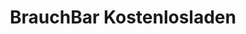 ---
title: "BrauchBar Kostenlosladen"
url: /muenchen/brauchbar-kostenlosladen/
shop: Gebrauchtwaren
---